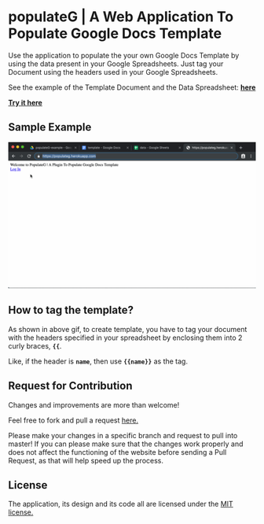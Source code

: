 # populateG | A Web Application To Populate Google Docs Template 

Use the application to populate the your own Google Docs Template by using the data present in your Google Spreadsheets.
Just tag your Document using the headers used in your Google Spreadsheets.

See the example of the Template Document and the Data Spreadsheet: [**here**](https://drive.google.com/open?id=1o5p9L2EOf6WPP_DiZxvo380E7nl7SO71)

[**Try it here**](https://populateg.herokuapp.com/)

## Sample Example
![How to use populateG](images/populateg.gif)

## How to tag the template?
As shown in above gif, to create template, you have to tag your document with the headers specified in your spreadsheet by enclosing them into 2 curly braces, **`{{`**.

Like, if the header is **`name`**, then use **`{{name}}`** as the tag.

## Request for Contribution
Changes and improvements are more than welcome! 

Feel free to fork and pull a request [here.](https://github.com/Shivam010/populateG)

Please make your changes in a specific branch and request to pull into master! If you can please make sure that the changes work properly and does not affect the functioning of the website before sending a Pull Request, as that will help speed up the process.

## License
The application, its design and its code all are licensed under the [MIT license.](https://github.com/Shivam010/populateG/blob/master/LICENSE) 
